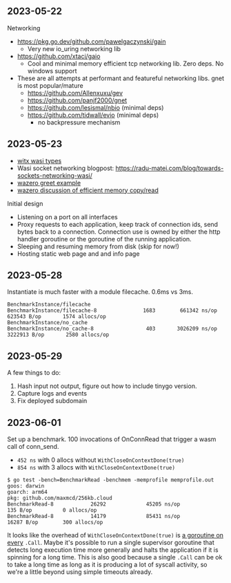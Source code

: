 

## 2023-05-22

Networking

- https://pkg.go.dev/github.com/pawelgaczynski/gain
    - Very new io_uring networking lib
- https://github.com/xtaci/gaio
    - Cool and minimal memory efficient tcp networking lib. Zero deps. No windows support
- These are all attempts at performant and featureful networking libs. gnet is most popular/mature
    - https://github.com/Allenxuxu/gev
    - https://github.com/panjf2000/gnet
    - https://github.com/lesismal/nbio (minimal deps)
    - https://github.com/tidwall/evio (minimal deps)
        - no backpressure mechanism

## 2023-05-23

- [witx wasi types](https://github.com/WebAssembly/WASI/blob/a206794fea66118945a520f6e0af3754cc51860b/phases/snapshot/witx/typenames.witx)
- Wasi socket networking blogpost: https://radu-matei.com/blog/towards-sockets-networking-wasi/
- [wazero greet example](https://github.com/tetratelabs/wazero/blob/4aca6fbd0e6404b30e86d4cfd97f7a465926fe7c/examples/allocation/tinygo/greet.go)
- [wazero discussion of efficient memory copy/read](https://github.com/tetratelabs/wazero/issues/525)

Initial design
- Listening on a port on all interfaces
- Proxy requests to each application, keep track of connection ids, send bytes back to a connection. Connection use is owned by either the http handler goroutine or the goroutine of the running application.
- Sleeping and resuming memory from disk (skip for now!)
- Hosting static web page and and info page

## 2023-05-28

Instantiate is much faster with a module filecache. 0.6ms vs 3ms.
```
BenchmarkInstance/filecache
BenchmarkInstance/filecache-8         	    1683	    661342 ns/op	  623543 B/op	    1574 allocs/op
BenchmarkInstance/no_cache
BenchmarkInstance/no_cache-8          	     403	   3026209 ns/op	 3222913 B/op	    2580 allocs/op
```

## 2023-05-29

A few things to do:

1. Hash input not output, figure out how to include tinygo version.
2. Capture logs and events
3. Fix deployed subdomain

## 2023-06-01

Set up a benchmark. 100 invocations of OnConnRead that trigger a wasm call of conn_send.

- `452 ns` with 0 allocs without `WithCloseOnContextDone(true)`
- `854 ns` with 3 allocs with `WithCloseOnContextDone(true)`

```
$ go test -bench=BenchmarkRead -benchmem -memprofile memprofile.out
goos: darwin
goarch: arm64
pkg: github.com/maxmcd/256kb.cloud
BenchmarkRead-8            26292             45205 ns/op             135 B/op          0 allocs/op
BenchmarkRead-8            14179             85431 ns/op           16287 B/op        300 allocs/op
```

It looks like the overhead of `WithCloseOnContextDone(true)` is [a goroutine on every](https://github.com/tetratelabs/wazero/blob/51d0271755282839abe56cab368642babcf75bc6/internal/wasm/module_instance.go#L40) `.Call`. Maybe it's possible to run a single supervisor goroutine that detects long execution time more generally and halts the application if it is spinning for a long time. This is also good because a single `.Call` can be ok to take a long time as long as it is producing a lot of syscall activity, so we're a little beyond using simple timeouts already.
